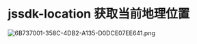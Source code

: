 # jssdk-location 获取当前地理位置
![6B737001-358C-4DB2-A135-D0DCE07EE641.png](https://ooo.0o0.ooo/2016/08/23/57bc343989094.png)
